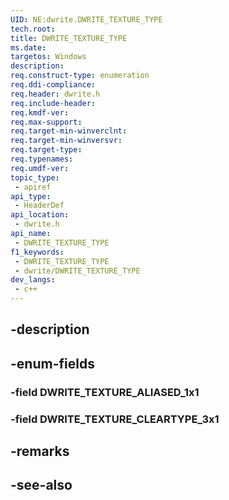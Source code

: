 ```yaml
---
UID: NE:dwrite.DWRITE_TEXTURE_TYPE
tech.root: 
title: DWRITE_TEXTURE_TYPE
ms.date: 
targetos: Windows
description: 
req.construct-type: enumeration
req.ddi-compliance: 
req.header: dwrite.h
req.include-header: 
req.kmdf-ver: 
req.max-support: 
req.target-min-winverclnt: 
req.target-min-winversvr: 
req.target-type: 
req.typenames: 
req.umdf-ver: 
topic_type:
 - apiref
api_type:
 - HeaderDef
api_location:
 - dwrite.h
api_name:
 - DWRITE_TEXTURE_TYPE
f1_keywords:
 - DWRITE_TEXTURE_TYPE
 - dwrite/DWRITE_TEXTURE_TYPE
dev_langs:
 - c++
---
```


## -description

## -enum-fields

### -field DWRITE_TEXTURE_ALIASED_1x1

### -field DWRITE_TEXTURE_CLEARTYPE_3x1

## -remarks

## -see-also

